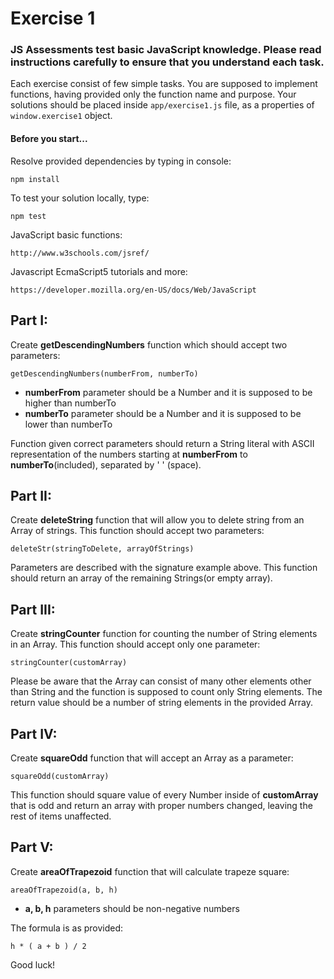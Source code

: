 # Exercise 1

### JS Assessments test basic JavaScript knowledge. Please read instructions carefully to ensure that you understand each task.

Each exercise consist of few simple tasks. You are supposed to implement functions, having provided only the function name and purpose.
Your solutions should be placed inside `app/exercise1.js` file, as a properties of `window.exercise1` object.

#### Before you start...

Resolve provided dependencies by typing in console:

    npm install

To test your solution locally, type:

    npm test

JavaScript basic functions:

    http://www.w3schools.com/jsref/
    
Javascript EcmaScript5 tutorials and more:

    https://developer.mozilla.org/en-US/docs/Web/JavaScript



## Part I:

Create **getDescendingNumbers** function which should accept two parameters:

    getDescendingNumbers(numberFrom, numberTo)

-   **numberFrom** parameter should be a Number and it is supposed to be higher than numberTo
-   **numberTo** parameter should be a Number and it is supposed to be lower than numberTo

Function given correct parameters should return a String literal with ASCII representation of the numbers starting at **numberFrom** to **numberTo**(included), separated by ' ' (space).


## Part II:

Create **deleteString** function that will allow you to delete string from an Array of strings. This function should accept two parameters:

    deleteStr(stringToDelete, arrayOfStrings)

Parameters are described with the signature example above. This function should return an array of the remaining Strings(or empty array).


## Part III:

Create **stringCounter** function for counting the number of String elements in an Array. This function should accept only one parameter:

    stringCounter(customArray)

Please be aware that the Array can consist of many other elements other than String and the function is supposed to count only String elements.
The return value should be a number of string elements in the provided Array.


## Part IV:

Create **squareOdd** function that will accept an Array as a parameter:

    squareOdd(customArray)

This function should square value of every Number inside of **customArray** that is odd and return an array with proper numbers changed, leaving the rest of items unaffected.

## Part V:

Create **areaOfTrapezoid** function that will calculate trapeze square:

    areaOfTrapezoid(a, b, h)
    
-   **a, b, h** parameters should be non-negative numbers


The formula is as provided:

    h * ( a + b ) / 2


Good luck!
